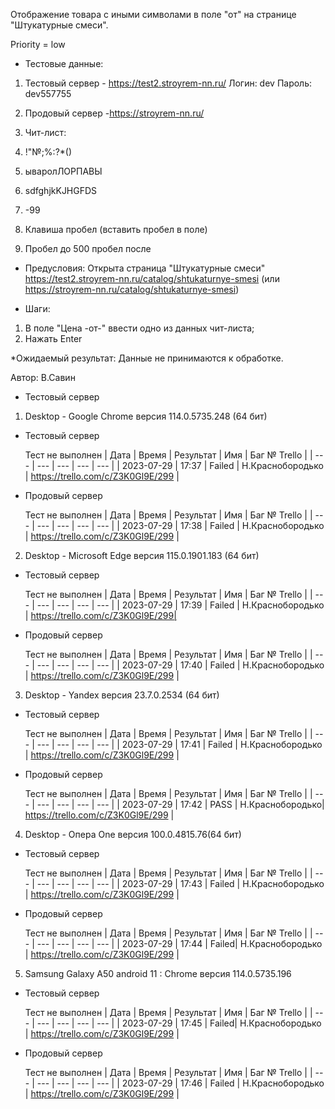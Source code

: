 Отображение товара с иными символами в поле "от" на странице "Штукатурные смеси".

Priority = low

* Тестовые данные: 
1. Тестовый сервер - https://test2.stroyrem-nn.ru/
Логин: dev
Пароль: dev557755

2. Продовый сервер -https://stroyrem-nn.ru/

3. Чит-лист:
1. !"№;%:?*()
2. ываролЛОРПАВЫ
3. sdfghjkKJHGFDS
4. -99
5. Клавиша пробел (вставить пробел в поле)
6. Пробел до 500 пробел после

* Предусловия:
Открыта страница "Штукатурные смеси" https://test2.stroyrem-nn.ru/catalog/shtukaturnye-smesi (или https://stroyrem-nn.ru/catalog/shtukaturnye-smesi)

* Шаги:
1. В поле "Цена -от-" ввести одно из данных чит-листа;
2. Нажать Enter

*Ожидаемый результат:
Данные не принимаются к обработке.

Автор: В.Савин

* Тестовый сервер 

1. Desktop - Google Chrome версия 114.0.5735.248 (64 бит)

* Тестовый сервер 

  Тест не выполнен
| Дата | Время | Результат | Имя | Баг № Trello |
| --- | --- | --- | --- | --- |
| 2023-07-29 | 17:37 | Failed | Н.Краснобородько | https://trello.com/c/Z3K0Gl9E/299 | 

* Продовый сервер

  Тест не выполнен
| Дата | Время | Результат | Имя | Баг № Trello |
| --- | --- | --- | --- | --- |
| 2023-07-29 | 17:38 | Failed | Н.Краснобородько | https://trello.com/c/Z3K0Gl9E/299 | 


2. Desktop - Microsoft Edge версия 115.0.1901.183 (64 бит)

* Тестовый сервер

  Тест не выполнен
| Дата | Время | Результат | Имя | Баг № Trello |
| --- | --- | --- | --- | --- |
| 2023-07-29 | 17:39 | Failed | Н.Краснобородько | https://trello.com/c/Z3K0Gl9E/299| 

* Продовый сервер

  Тест не выполнен
| Дата | Время | Результат | Имя | Баг № Trello |
| --- | --- | --- | --- | --- |
| 2023-07-29 | 17:40 | Failed | Н.Краснобородько | https://trello.com/c/Z3K0Gl9E/299 | 


3. Desktop - Yandex версия 23.7.0.2534 (64 бит)

* Тестовый сервер 

  Тест не выполнен
| Дата | Время | Результат | Имя | Баг № Trello |
| --- | --- | --- | --- | --- |
| 2023-07-29 | 17:41 | Failed | Н.Краснобородько | https://trello.com/c/Z3K0Gl9E/299 | 

* Продовый сервер

  Тест не выполнен
| Дата | Время | Результат | Имя | Баг № Trello |
| --- | --- | --- | --- | --- |
| 2023-07-29 | 17:42 | PASS | Н.Краснобородько| https://trello.com/c/Z3K0Gl9E/299 | 


4. Desktop - Опера One версия 100.0.4815.76(64 бит)

* Тестовый сервер  

  Тест не выполнен
| Дата | Время | Результат | Имя | Баг № Trello |
| --- | --- | --- | --- | --- |
| 2023-07-29 | 17:43 | Failed | Н.Краснобородько | https://trello.com/c/Z3K0Gl9E/299 | 

* Продовый сервер

  Тест не выполнен
| Дата | Время | Результат | Имя | Баг № Trello |
| --- | --- | --- | --- | --- |
| 2023-07-29 | 17:44 | Failed| Н.Краснобородько | https://trello.com/c/Z3K0Gl9E/299 |


5. Samsung Galaxy A50 аndroid 11 : Chrome версия 114.0.5735.196

* Тестовый сервер
  
  Тест не выполнен
| Дата | Время | Результат | Имя | Баг № Trello |
| --- | --- | --- | --- | --- |
| 2023-07-29 | 17:45 | Failed| Н.Краснобородько | https://trello.com/c/Z3K0Gl9E/299 | 

* Продовый сервер

  Тест не выполнен
| Дата | Время | Результат | Имя | Баг № Trello |
| --- | --- | --- | --- | --- |
| 2023-07-29 | 17:46 | Failed | Н.Краснобородько | https://trello.com/c/Z3K0Gl9E/299 |